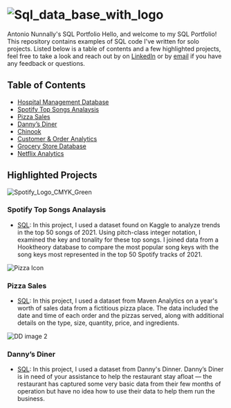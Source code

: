 
 # ![Sql_data_base_with_logo](https://github.com/antonionunnally/SQL/assets/97487571/bf157754-d0f0-4639-bfdc-c4c84b8a0723)
Antonio Nunnally's SQL Portfolio
Hello, and welcome to my SQL Portfolio! This repository contains examples of SQL code I've written for solo projects. 
Listed below is a table of contents and a few highlighted projects, feel free to take a look and reach out by on [LinkedIn](https://www.linkedin.com/in/antonionunnally) or by [email](nunnally_a@yahoo.com) if you have any feedback or questions. 

## Table of Contents
- [Hospital Management Database](https://github.com/antonionunnally/SQL/tree/main/Hospital%20Management%20Database)
- [Spotify Top Songs Analaysis](https://github.com/antonionunnally/SQL/tree/main/Spotify%20Analytics)
- [Pizza Sales](https://github.com/antonionunnally/SQL/tree/main/Pizza%20Sales)
- [Danny’s Diner](https://github.com/antonionunnally/SQL/tree/main/Danny's_Diner_SQL_Case_Study)
- [Chinook](https://github.com/antonionunnally/SQL/tree/main/Chinook)
- [Customer & Order Analytics](https://github.com/antonionunnally/SQL/tree/main/Customer%20%26%20Order%20Analytics)
- [Grocery Store Database](https://github.com/antonionunnally/SQL/tree/main/Grocery%20Store%20Database%20and%20Stats)
- [Netflix Analytics](https://github.com/antonionunnally/SQL/tree/main/Netflix%20Analytics)

## Highlighted Projects
![Spotify_Logo_CMYK_Green](https://github.com/antonionunnally/SQL/assets/97487571/dde4a5e5-1738-4bc2-b51a-ac9cbceef88f)

### **Spotify Top Songs Analaysis** 
- [SQL](https://github.com/antonionunnally/SQL/tree/main/Spotify%20Analytics): 
In this project, I used a dataset found on Kaggle to analyze trends in the top 50 songs of 2021. Using pitch-class integer notation, I examined the key and tonality for these top songs. I joined data from a Hooktheory database to compare the most popular song keys with the song keys most represented in the top 50 Spotify tracks of 2021.


![Pizza Icon](https://github.com/antonionunnally/SQL/assets/97487571/7ecf6762-2179-4209-aa3e-f358ef3f7c91)

### **Pizza Sales** 
- [SQL](https://github.com/antonionunnally/SQL/tree/main/Pizza%20Sales): In this project, I used a dataset from Maven Analytics on a year's worth of sales data from a fictitious pizza place. The data included the date and time of each order and the pizzas served, along with additional details on the type, size, quantity, price, and ingredients.



![DD image 2](https://github.com/antonionunnally/SQL/assets/97487571/3f57870d-19e9-472a-a318-4aa48c44a0a0)

### **Danny’s Diner** 
- [SQL](https://github.com/antonionunnally/SQL/tree/main/Danny's_Diner_SQL_Case_Study): In this project, I used a dataset from Danny's Dinner. Danny’s Diner is in need of your assistance to help the restaurant stay afloat — the restaurant has captured some very basic data from their few months of operation but have no idea how to use their data to help them run the business.
